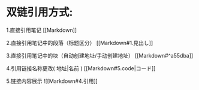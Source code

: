
# 双链引用方式:

1.直接引用笔记
[[Markdown]]

2.直接引用笔记中的段落（标题区分）
[[Markdown#1.見出し]]

3.直接引用笔记中的块（自动创建地址/手动创建地址）
[[Markdown#^a55dba]]


4.引用链接名称更改( 地址|名前 )
[[Markdown#5.code|コード]]

5.链接内容展示
![[Markdown#4.引用]]